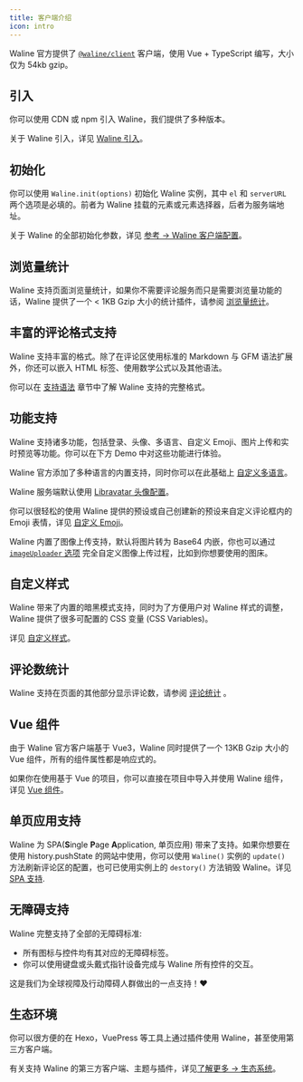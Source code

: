 ```yaml
---
title: 客户端介绍
icon: intro
---
```


Waline 官方提供了 [`@waline/client`](https://www.npmjs.com/package/@waline/client) 客户端，使用 Vue + TypeScript 编写，大小仅为 54kb gzip。

## 引入

你可以使用 CDN 或 npm 引入 Waline，我们提供了多种版本。

关于 Waline 引入，详见 [Waline 引入](./import.md)。

## 初始化

你可以使用 `Waline.init(options)` 初始化 Waline 实例，其中 `el` 和 `serverURL` 两个选项是必填的。前者为 Waline 挂载的元素或元素选择器，后者为服务端地址。

关于 Waline 的全部初始化参数，详见 [参考 → Waline 客户端配置](../../reference/client.md)。

## 浏览量统计

Waline 支持页面浏览量统计，如果你不需要评论服务而只是需要浏览量功能的话，Waline 提供了一个 < 1KB Gzip 大小的统计插件，请参阅 [浏览量统计](pageview.md)。

## 丰富的评论格式支持

Waline 支持丰富的格式。除了在评论区使用标准的 Markdown 与 GFM 语法扩展外，你还可以嵌入 HTML 标签、使用数学公式以及其他语法。

你可以在 [支持语法](./syntax.md) 章节中了解 Waline 支持的完整格式。

## 功能支持

Waline 支持诸多功能，包括登录、头像、多语言、自定义 Emoji、图片上传和实时预览等功能。你可以在下方 Demo 中对这些功能进行体验。

Waline 官方添加了多种语言的内置支持，同时你可以在此基础上 [自定义多语言](./i18n.md)。

Waline 服务端默认使用 [Libravatar 头像配置](../server/intro.md#头像配置)。

你可以很轻松的使用 Waline 提供的预设或自己创建新的预设来自定义评论框内的 Emoji 表情，详见 [自定义 Emoji](./emoji.md)。

Waline 内置了图像上传支持，默认将图片转为 Base64 内嵌，你也可以通过 [`imageUploader` 选项](../../reference/client.md#uploadimage) 完全自定义图像上传过程，比如到你想要使用的图床。

## 自定义样式

Waline 带来了内置的暗黑模式支持，同时为了方便用户对 Waline 样式的调整，Waline 提供了很多可配置的 CSS 变量 (CSS Variables)。

详见 [自定义样式](./style.md)。

## 评论数统计

Waline 支持在页面的其他部分显示评论数，请参阅 [评论统计](comment.md) 。

## Vue 组件

由于 Waline 官方客户端基于 Vue3，Waline 同时提供了一个 13KB Gzip 大小的 Vue 组件，所有的组件属性都是响应式的。

如果你在使用基于 Vue 的项目，你可以直接在项目中导入并使用 Waline 组件，详见 [Vue 组件](./component.md)。

## 单页应用支持

Waline 为 SPA(**S**ingle **P**age **A**pplication, 单页应用) 带来了支持。如果你想要在使用 history.pushState 的网站中使用，你可以使用 `Waline()` 实例的 `update()` 方法刷新评论区的配置，也可已使用实例上的 `destory()` 方法销毁 Waline。详见 [SPA 支持](./spa.md).

## 无障碍支持

Waline 完整支持了全部的无障碍标准:

- 所有图标与控件均有其对应的无障碍标签。
- 你可以使用键盘或头戴式指针设备完成与 Waline 所有控件的交互。

这是我们为全球视障及行动障碍人群做出的一点支持！:heart:

## 生态环境

你可以很方便的在 Hexo，VuePress 等工具上通过插件使用 Waline，甚至使用第三方客户端。

有关支持 Waline 的第三方客户端、主题与插件，详见[了解更多 → 生态系统](../../advanced/ecosystem.md)。

